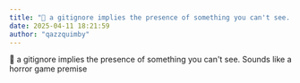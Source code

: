 ```yaml
---
title: "💭 a gitignore implies the presence of something you can't see. Sounds like a horror..."
date: 2025-04-11 18:21:59
author: "qazzquimby"
---
```


💭 a gitignore implies the presence of something you can't see. Sounds like a horror game premise